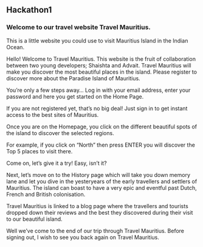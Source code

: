 ## Hackathon1

### Welcome to our travel website Travel Mauritius.

This is a little website you could use to visit Mauritius Island in the Indian Ocean.

Hello! Welcome to Travel Mauritius. This website is the fruit of collaboration between two young developers; Shaishta and Advait.  Travel Mauritius will make you discover the most beautiful places in the island. Please register to discover more about the Paradise Island of Mauritius.

You’re only a few steps away… Log in with your email address, enter your password and here you get started on the Home Page.

If you are not registered yet, that’s no big deal!  Just sign in to get instant access to the best sites of Mauritius.

Once you are on the Homepage, you click on the different beautiful spots of the island to discover the selected regions.

For example, if you click on “North” then press ENTER you will discover the Top 5 places to visit there.

Come on, let’s give it a try! Easy, isn’t it?

Next, let’s move on to the History page which will take you down memory lane and let you dive in the yesteryears of the early travellers and settlers of Mauritius. The island can boast to have a very epic and eventful past Dutch, French and British colonisation.

 

Travel Mauritius is linked to a blog page where the travellers and tourists dropped down their reviews and the best they discovered during their visit to our beautiful island.

Well we’ve come to the end of our trip through Travel Mauritius. Before signing out, I wish to see you back again on Travel Mauritius.

 

